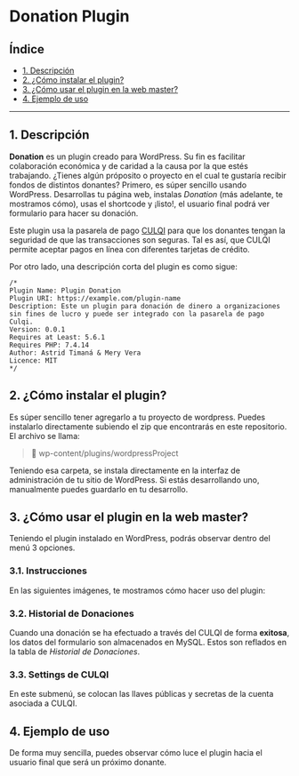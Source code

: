 # Donation Plugin

## Índice

* [1. Descripción](#1-preámbulo)
* [2. ¿Cómo instalar el plugin?](#2-¿cómo-instalar-el-plugin?)
* [3. ¿Cómo usar el plugin en la web master?](#3-¿Cómo-usar-el-plugin?)
* [4. Ejemplo de uso](#4-ejemplo-de-uso)

***

## 1. Descripción

**Donation** es un plugin creado para WordPress. Su fin es facilitar colaboración 
económica y de caridad a la causa por la que estés trabajando. ¿Tienes algún próposito
o proyecto en el cual te gustaría recibir fondos de distintos donantes? Primero, es
súper sencillo usando WordPress. Desarrollas tu página web, instalas *Donation* 
(más adelante, te mostramos cómo), usas el shortcode y ¡listo!, el usuario final podrá
ver formulario para hacer su donación.

Este plugin usa la pasarela de pago [CULQI](https://docs.culqi.com/#/pagos/inicio) 
para que los donantes tengan la seguridad de que las transacciones son seguras. Tal es
así, que CULQI permite aceptar pagos en línea con diferentes tarjetas de crédito.  

Por otro lado, una descripción corta del plugin es como sigue:

```
/*
Plugin Name: Plugin Donation
Plugin URI: https://example.com/plugin-name
Description: Este un plugin para donación de dinero a organizaciones sin fines de lucro y puede ser integrado con la pasarela de pago Culqi.
Version: 0.0.1
Requires at Least: 5.6.1
Requires PHP: 7.4.14
Author: Astrid Timaná & Mery Vera
Licence: MIT
*/
```

## 2. ¿Cómo instalar el plugin?

Es súper sencillo tener agregarlo a tu proyecto de wordpress. Puedes instalarlo 
directamente subiendo el zip que encontrarás en este repositorio. El archivo se llama:

> 📁 wp-content/plugins/wordpressProject

Teniendo esa carpeta, se instala directamente en la interfaz de administración de tu 
sitio de WordPress. Si estás desarrollando uno, manualmente puedes guardarlo en tu desarrollo.

## 3. ¿Cómo usar el plugin en la web master?

Teniendo el plugin instalado en WordPress, podrás observar dentro del menú 3 opciones.

### 3.1. Instrucciones

En las siguientes imágenes, te mostramos cómo hacer uso del plugin:



### 3.2. Historial de Donaciones

Cuando una donación se ha efectuado a través del CULQI de forma **exitosa**, los datos del 
formulario son almacenados en MySQL. Estos son reflados en la tabla de *Historial de Donaciones*.


### 3.3. Settings de CULQI

En este submenú, se colocan las llaves públicas y secretas de la cuenta asociada a CULQI.


## 4. Ejemplo de uso

De forma muy sencilla, puedes observar cómo luce el plugin hacia el usuario final que será 
un próximo donante.